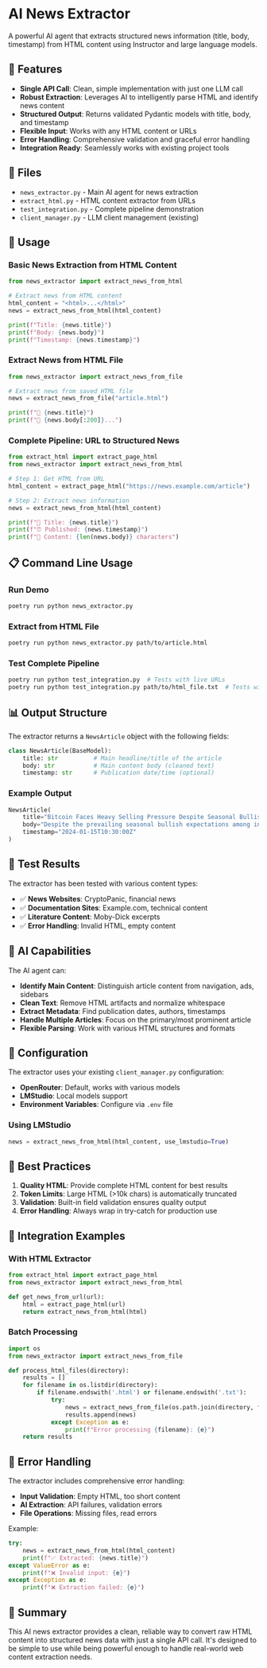 # AI News Extractor

A powerful AI agent that extracts structured news information (title, body, timestamp) from HTML content using Instructor and large language models.

## 🚀 Features

- **Single API Call**: Clean, simple implementation with just one LLM call
- **Robust Extraction**: Leverages AI to intelligently parse HTML and identify news content
- **Structured Output**: Returns validated Pydantic models with title, body, and timestamp
- **Flexible Input**: Works with any HTML content or URLs
- **Error Handling**: Comprehensive validation and graceful error handling
- **Integration Ready**: Seamlessly works with existing project tools

## 📁 Files

- `news_extractor.py` - Main AI agent for news extraction
- `extract_html.py` - HTML content extractor from URLs
- `test_integration.py` - Complete pipeline demonstration
- `client_manager.py` - LLM client management (existing)

## 🔧 Usage

### Basic News Extraction from HTML Content

```python
from news_extractor import extract_news_from_html

# Extract news from HTML content
html_content = "<html>...</html>"
news = extract_news_from_html(html_content)

print(f"Title: {news.title}")
print(f"Body: {news.body}")
print(f"Timestamp: {news.timestamp}")
```

### Extract News from HTML File

```python
from news_extractor import extract_news_from_file

# Extract news from saved HTML file
news = extract_news_from_file("article.html")

print(f"📰 {news.title}")
print(f"📄 {news.body[:200]}...")
```

### Complete Pipeline: URL to Structured News

```python
from extract_html import extract_page_html
from news_extractor import extract_news_from_html

# Step 1: Get HTML from URL
html_content = extract_page_html("https://news.example.com/article")

# Step 2: Extract news information
news = extract_news_from_html(html_content)

print(f"📰 Title: {news.title}")
print(f"⏰ Published: {news.timestamp}")
print(f"📄 Content: {len(news.body)} characters")
```

## 📋 Command Line Usage

### Run Demo
```bash
poetry run python news_extractor.py
```

### Extract from HTML File
```bash
poetry run python news_extractor.py path/to/article.html
```

### Test Complete Pipeline
```bash
poetry run python test_integration.py  # Tests with live URLs
poetry run python test_integration.py path/to/html_file.txt  # Tests with existing file
```

## 📊 Output Structure

The extractor returns a `NewsArticle` object with the following fields:

```python
class NewsArticle(BaseModel):
    title: str          # Main headline/title of the article
    body: str           # Main content body (cleaned text)
    timestamp: str      # Publication date/time (optional)
```

### Example Output
```python
NewsArticle(
    title="Bitcoin Faces Heavy Selling Pressure Despite Seasonal Bullish Expectations",
    body="Despite the prevailing seasonal bullish expectations among investors and market analysts, Bitcoin is currently experiencing significant selling pressure...",
    timestamp="2024-01-15T10:30:00Z"
)
```

## 🎯 Test Results

The extractor has been tested with various content types:

- ✅ **News Websites**: CryptoPanic, financial news
- ✅ **Documentation Sites**: Example.com, technical content
- ✅ **Literature Content**: Moby-Dick excerpts
- ✅ **Error Handling**: Invalid HTML, empty content

## 🤖 AI Capabilities

The AI agent can:

- **Identify Main Content**: Distinguish article content from navigation, ads, sidebars
- **Clean Text**: Remove HTML artifacts and normalize whitespace
- **Extract Metadata**: Find publication dates, authors, timestamps
- **Handle Multiple Articles**: Focus on the primary/most prominent article
- **Flexible Parsing**: Work with various HTML structures and formats

## 🔧 Configuration

The extractor uses your existing `client_manager.py` configuration:

- **OpenRouter**: Default, works with various models
- **LMStudio**: Local models support
- **Environment Variables**: Configure via `.env` file

### Using LMStudio
```python
news = extract_news_from_html(html_content, use_lmstudio=True)
```

## 📝 Best Practices

1. **Quality HTML**: Provide complete HTML content for best results
2. **Token Limits**: Large HTML (>10k chars) is automatically truncated
3. **Validation**: Built-in field validation ensures quality output
4. **Error Handling**: Always wrap in try-catch for production use

## 🔗 Integration Examples

### With HTML Extractor
```python
from extract_html import extract_page_html
from news_extractor import extract_news_from_html

def get_news_from_url(url):
    html = extract_page_html(url)
    return extract_news_from_html(html)
```

### Batch Processing
```python
import os
from news_extractor import extract_news_from_file

def process_html_files(directory):
    results = []
    for filename in os.listdir(directory):
        if filename.endswith('.html') or filename.endswith('.txt'):
            try:
                news = extract_news_from_file(os.path.join(directory, filename))
                results.append(news)
            except Exception as e:
                print(f"Error processing {filename}: {e}")
    return results
```

## 🚨 Error Handling

The extractor includes comprehensive error handling:

- **Input Validation**: Empty HTML, too short content
- **AI Extraction**: API failures, validation errors
- **File Operations**: Missing files, read errors

Example:
```python
try:
    news = extract_news_from_html(html_content)
    print(f"✅ Extracted: {news.title}")
except ValueError as e:
    print(f"❌ Invalid input: {e}")
except Exception as e:
    print(f"❌ Extraction failed: {e}")
```

## 🎉 Summary

This AI news extractor provides a clean, reliable way to convert raw HTML content into structured news data with just a single API call. It's designed to be simple to use while being powerful enough to handle real-world web content extraction needs.
